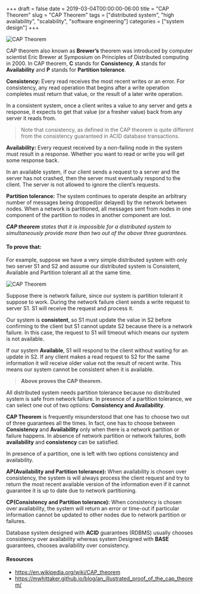 +++ 
draft = false
date = 2019-03-04T00:00:00-06:00
title = "CAP Theorem"
slug = "CAP Theorem"
tags = ["distributed system", "high availability", "scalability",  "software engineering"]
categories = ["system design"]
+++

![CAP Theorem](../../images/system-design/cap-theorem-1.webp)

CAP theorem also known as **Brewer’s** theorem was introduced by computer scientist Eric Brewer at Symposium on Principles of Distributed computing in 2000. In CAP theorem, **C** stands for **Consistency**, **A** stands for **Availability** and **P** stands for **Partition tolerance**.

**Consistency:** Every read receives the most recent writes or an error. For consistency, any read operation that begins after a write operation completes must return that value, or the result of a later write operation.

In a consistent system, once a client writes a value to any server and gets a response, it expects to get that value (or a fresher value) back from any server it reads from.

> Note that consistency, as defined in the CAP theorem is quite different from the consistency guaranteed in ACID database transactions.

**Availability:** Every request received by a non-failing node in the system must result in a response. Whether you want to read or write you will get some response back.

In an available system, if our client sends a request to a server and the server has not crashed, then the server must eventually respond to the client. The server is not allowed to ignore the client’s requests.

**Partition tolerance:** The system continues to operate despite an arbitrary number of messages being dropped(or delayed) by the network between nodes. When a network is partitioned, all messages sent from nodes in one component of the partition to nodes in another component are lost.


***CAP theorem** states that it is impossible for a distributed system to simultaneously provide more than two out of the above three guarantees.*

#### To prove that:

For example, suppose we have a very simple distributed system with only two server S1 and S2 and assume our distributed system is Consistent, Available and Partition tolerant all at the same time.

![CAP Theorem](../../images/system-design/cap-theorem-2.webp)

Suppose there is network failure, since our system is partition tolerant it suppose to work. During the network failure client sends a write request to server S1. S1 will receive the request and process it.

Our system is **consistent**, so S1 must update the value in S2 before confirming to the client but S1 cannot update S2 because there is a network failure. In this case, the request to S1 will timeout which means our system is not available.

If our system **Available**, S1 will respond to the client without waiting for an update in S2. If any client makes a read request to S2 for the same information it will receive older value not the result of recent write. This means our system cannot be consistent when it is available.

> **Above proves the CAP theorem.**

All distributed system needs partition tolerance because no distributed system is safe from network failure. In presence of a partition tolerance, we can select one out of two options: **Consistency and Availability**.

**CAP Theorem** is frequently misunderstood that one has to choose two out of three guarantees all the times. In fact, one has to choose between **Consistency** and **Availability** only when there is a network partition or failure happens. In absence of network partition or network failures, both **availability** and **consistency** can be satisfied.

In presence of a partition, one is left with two options consistency and availability.

**AP(Availability and Partition tolerance):** When availability is chosen over consistency, the system is will always process the client request and try to return the most recent available version of the information even if it cannot guarantee it is up to date due to network partitioning.

**CP(Consistency and Partition tolerance):** When consistency is chosen over availability, the system will return an error or time-out if particular information cannot be updated to other nodes due to network partition or failures.


Database system designed with **ACID** guarantees (RDBMS) usually chooses consistency over availability whereas system Designed with **BASE** guarantees, chooses availability over consistency.

#### Resources

* https://en.wikipedia.org/wiki/CAP_theorem
* https://mwhittaker.github.io/blog/an_illustrated_proof_of_the_cap_theorem/
